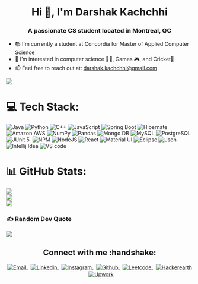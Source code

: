 <h1 align="center">Hi 👋, I'm Darshak Kachchhi</h1>
<h3 align="center">A passionate CS student located in Montreal, QC</h3>

- 📚 I'm currently a student at Concordia for Master of Applied Computer Science
- 👀 I’m interested in computer science 👨‍💻, Games 🎮, and Cricket🏏
- 📫 Feel free to reach out at: darshak.kachchhi@gmail.com


![](https://komarev.com/ghpvc/?username=darshak-k&label=PROFILE+VIEWS)


# 💻 Tech Stack:

![Java](https://img.shields.io/badge/java-%23ED8B00.svg?style=for-the-badge&logo=java&logoColor=white) ![Python](https://img.shields.io/badge/python-3670A0?style=for-the-badge&logo=python&logoColor=ffdd54) ![C++](https://img.shields.io/badge/C%2B%2B-00599C?style=for-the-badge&logo=c%2B%2B&logoColor=white)  ![JavaScript](https://img.shields.io/badge/javascript-%23323330.svg?style=for-the-badge&logo=javascript&logoColor=%23F7DF1E) ![Spring Boot](https://img.shields.io/badge/Spring_Boot-F2F4F9?style=for-the-badge&logo=spring-boot) ![Hibernate](https://img.shields.io/badge/Hibernate-59666C?style=for-the-badge&logo=Hibernate&logoColor=white) ![Amazon AWS](https://img.shields.io/badge/Amazon_AWS-FF9900?style=for-the-badge&logo=amazonaws&logoColor=white) ![NumPy](https://img.shields.io/badge/Numpy-777BB4?style=for-the-badge&logo=numpy&logoColor=white) ![Pandas](https://img.shields.io/badge/Pandas-2C2D72?style=for-the-badge&logo=pandas&logoColor=white) ![Mongo DB](https://img.shields.io/badge/MongoDB-4EA94B?style=for-the-badge&logo=mongodb&logoColor=white) ![MySQL](https://img.shields.io/badge/MySQL-005C84?style=for-the-badge&logo=mysql&logoColor=white) ![PostgreSQL](https://img.shields.io/badge/PostgreSQL-316192?style=for-the-badge&logo=postgresql&logoColor=white) ![JUnit 5](https://img.shields.io/badge/Junit5-25A162?style=for-the-badge&logo=junit5&logoColor=white) ![]() ![NPM](https://img.shields.io/badge/NPM-%23000000.svg?style=for-the-badge&logo=npm&logoColor=white) ![NodeJS](https://img.shields.io/badge/node.js-6DA55F?style=for-the-badge&logo=node.js&logoColor=white) ![React](https://img.shields.io/badge/react-%2320232a.svg?style=for-the-badge&logo=react&logoColor=%2361DAFB) ![Material UI](https://img.shields.io/badge/Material%20UI-007FFF?style=for-the-badge&logo=mui&logoColor=white) ![Eclipse](https://img.shields.io/badge/Eclipse-2C2255?style=for-the-badge&logo=eclipse&logoColor=white) ![Json](https://img.shields.io/badge/json-5E5C5C?style=for-the-badge&logo=json&logoColor=white) ![Intellij Idea](https://img.shields.io/badge/IntelliJ_IDEA-000000.svg?style=for-the-badge&logo=intellij-idea&logoColor=white)  ![VS code](https://img.shields.io/badge/Visual_Studio_Code-0078D4?style=for-the-badge&logo=visual%20studio%20code&logoColor=white)

# 📊 GitHub Stats:

![](https://github-readme-stats.vercel.app/api?username=darshak-k&theme=tokyonight&hide_border=false&include_all_commits=false&count_private=false)<br/>
![](https://github-readme-streak-stats.herokuapp.com/?user=darshak-k&theme=tokyonight&hide_border=false)<br/>
![](https://github-readme-stats.vercel.app/api/top-langs/?username=darshak-k&theme=tokyonight&hide_border=false&include_all_commits=false&count_private=false&layout=compact)

### ✍️ Random Dev Quote

![](https://quotes-github-readme.vercel.app/api?type=horizontal&theme=radical)

<p align="center">
  <h2 align="center"> Connect with me :handshake:</h2>
</p>
<p align="center">
<a href="mailto:darshak.kachchhi@gmail.com" target="_blank">
  <img align="center" alt="Email" src="https://img.shields.io/badge/Gmail-D14836?style=for-the-badge&logo=gmail&logoColor=white"/>
</a>
&nbsp;
<a href="https://www.linkedin.com/in/darshak-k/" target="_blank">
  <img align="center" alt="Linkedin" src="https://img.shields.io/badge/Instagram-E4405F?style=for-the-badge&logo=instagram&logoColor=white"/>
</a>
&nbsp;
<a href="https://www.instagram.com/darshak_k/" target="_blank">
  <img align="center" alt="Instagram" src="https://img.shields.io/badge/LinkedIn-0077B5?style=for-the-badge&logo=linkedin&logoColor=white" />
</a> 
&nbsp;
<a href="https://www.github.com/darshak-k" target="_blank">
  <img align="center" alt="Github" src="https://img.shields.io/badge/GitHub-100000?style=for-the-badge&logo=github&logoColor=white" />
</a>
&nbsp;
<a href="https://leetcode.com/user0095t/" target="_blank">
  <img align="center" alt="Leetcode" src="https://img.shields.io/badge/-LeetCode-FFA116?style=for-the-badge&logo=LeetCode&logoColor=black" />
</a>
&nbsp;
<a href="https://www.hackerearth.com/@darshak12" target="_blank">
  <img align="center" alt="Hackerearth" src="https://img.shields.io/badge/HackerEarth-%232C3454.svg?&style=for-the-badge&logo=HackerEarth&logoColor=Blue" />
</a>
  &nbsp;
<a href="https://www.upwork.com/freelancers/~016ae92c42bc026d79?viewMode=1" target="_blank">
  <img align="center" alt="Upwork" src="https://img.shields.io/badge/UpWork-6FDA44?style=for-the-badge&logo=Upwork&logoColor=white" />
</a>
</p>
